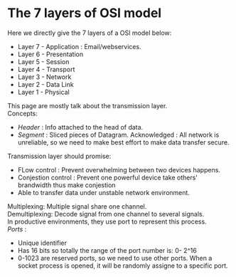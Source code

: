 # The 7 layers of OSI model 
Here we directly give the 7 layers of a OSI model below:

  + Layer 7 - Application : Email/webservices.
  + Layer 6 - Presentation
  + Layer 5 - Session
  + Layer 4 - Transport
  + Layer 3 - Network
  + Layer 2 - Data Link
  + Layer 1 - Physical

This page are mostly talk about the transmission layer.   
Concepts:  
  + _Header_ : Info attached to the head of data.
  + _Segment_ : Sliced pieces of Datagram. 
Acknowledged : All network is unreliable, so we need to make best effort to make data transfer secure.   

Transmission layer should promise:
 + FLow control : Prevent overwhelming between two devices happens. 
 + Conjestion control : Prevent one powerful device take others' brandwidth thus make conjestion 
 + Able to transfer data under unstable network environment.
 
Multiplexing:
Multiple signal share one channel.    
Demultiplexing:
Decode signal from one channel to several signals.   
In productive environments, they use port to represent this process.   
_Ports_ : 
+ Unique identifier
+ Has 16 bits so totally the range of the port number is: 0- 2^16
+ 0-1023 are reserved ports, so we need to use other ports.
When a socket process is opened, it will be randomly assigne to a specific port.

